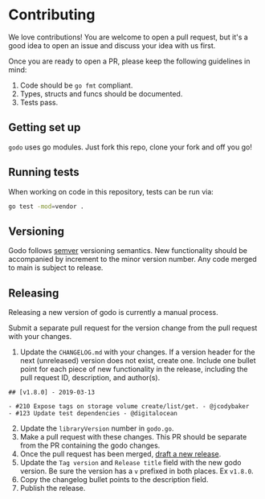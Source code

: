 # Contributing

We love contributions! You are welcome to open a pull request, but it's a good idea to
open an issue and discuss your idea with us first.

Once you are ready to open a PR, please keep the following guidelines in mind:

1. Code should be `go fmt` compliant.
1. Types, structs and funcs should be documented.
1. Tests pass.

## Getting set up

`godo` uses go modules. Just fork this repo, clone your fork and off you go!

## Running tests

When working on code in this repository, tests can be run via:

```sh
go test -mod=vendor .
```

## Versioning

Godo follows [semver](https://www.semver.org) versioning semantics.
New functionality should be accompanied by increment to the minor
version number. Any code merged to main is subject to release.

## Releasing

Releasing a new version of godo is currently a manual process. 

Submit a separate pull request for the version change from the pull
request with your changes.

1. Update the `CHANGELOG.md` with your changes. If a version header
   for the next (unreleased) version does not exist, create one.
   Include one bullet point for each piece of new functionality in the
   release, including the pull request ID, description, and author(s).

```
## [v1.8.0] - 2019-03-13

- #210 Expose tags on storage volume create/list/get. - @jcodybaker
- #123 Update test dependencies - @digitalocean
```

2. Update the `libraryVersion` number in `godo.go`.
3. Make a pull request with these changes.  This PR should be separate from the PR containing the godo changes.
4. Once the pull request has been merged, [draft a new release](https://github.com/digitalocean/godo/releases/new).  
5. Update the `Tag version` and `Release title` field with the new godo version.  Be sure the version has a `v` prefixed in both places. Ex `v1.8.0`.  
6. Copy the changelog bullet points to the description field.
7. Publish the release.
